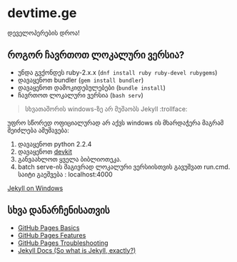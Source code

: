 # devtime.ge
დეველოპერების დროა!

## როგორ ჩავრთოთ ლოკალური ვერსია?
- უნდა გვქონდეს ruby-2.x.x (`dnf install ruby ruby-devel rubygems`)
- დავაყენოთ bundler (`gem install bundler`)
- დავაყენოთ დამოკიდებულებები (`bundle install`)
- ჩავრთოთ ლოკალური ვერსია (`bash serv`)

> სხვათაშორის windows-ზე არ მუშაობს Jekyll :trollface:

უფრო სწორედ ოფიციალურად არ აქვს windows ის მხარდაჭერა მაგრამ შეიძლება ამუშავება:
1. დავაყენოთ python 2.2.4
2. დავაყენოთ [devkit](http://rubyinstaller.org/add-ons/devkit/)
3. განვაახლოთ ყველა ბიბლიოთეკა.
4. batch serve-ის მაგივრად ლოკალური ვერსიისთვის გავუშვათ run.cmd. საიტი გაეშვება : localhost:4000

[Jekyll on Windows](http://jekyllrb.com/docs/windows)

## სხვა დანარჩენისათვის
- [GitHub Pages Basics](https://help.github.com/categories/github-pages-basics/)
- [GitHub Pages Features](https://help.github.com/categories/github-pages-features/)
- [GitHub Pages Troubleshooting](https://help.github.com/categories/github-pages-troubleshooting/)
- [Jekyll Docs (So what is Jekyll, exactly?)](http://jekyllrb.com/docs/home/)
